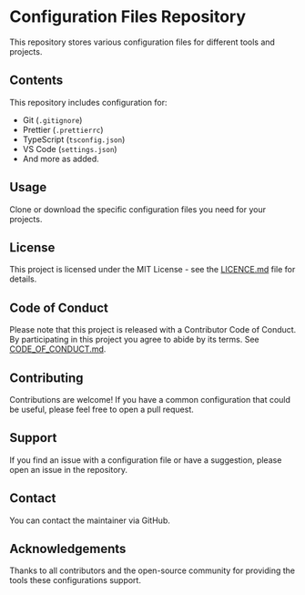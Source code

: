 # Configuration Files Repository

This repository stores various configuration files for different tools and projects.

## Contents

This repository includes configuration for:
- Git (`.gitignore`)
- Prettier (`.prettierrc`)
- TypeScript (`tsconfig.json`)
- VS Code (`settings.json`)
- And more as added.

## Usage

Clone or download the specific configuration files you need for your projects.

## License

This project is licensed under the MIT License - see the [LICENCE.md](LICENCE.md) file for details.

## Code of Conduct

Please note that this project is released with a Contributor Code of Conduct. By participating in this project you agree to abide by its terms. See [CODE_OF_CONDUCT.md](CODE_OF_CONDUCT.md).

## Contributing

Contributions are welcome! If you have a common configuration that could be useful, please feel free to open a pull request.

## Support

If you find an issue with a configuration file or have a suggestion, please open an issue in the repository.

## Contact

You can contact the maintainer via GitHub.

## Acknowledgements

Thanks to all contributors and the open-source community for providing the tools these configurations support.
